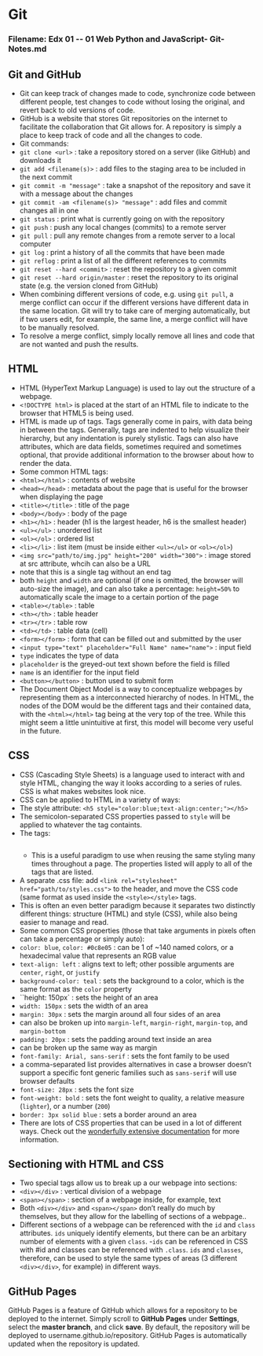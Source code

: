 # Git
### Filename: Edx 01 -- 01 Web Python and JavaScript- Git- Notes.md

## Git and GitHub
- Git can keep track of changes made to code, synchronize code between different people, test changes to code without losing the original, and revert back to old versions of code.
- GitHub is a website that stores Git repositories on the internet to facilitate the collaboration that Git allows for. A repository is simply a place to keep track of code and all the changes to code.
- Git commands:
 - `git clone <url>` : take a repository stored on a server (like GitHub) and downloads it
 - `git add <filename(s)>` : add files to the staging area to be included in the next commit
 - `git commit -m "message"` : take a snapshot of the repository and save it with a message about the changes
 - `git commit -am <filename(s)> "message"` : add files and commit changes all in one
 - `git status` : print what is currently going on with the repository
 - `git push` : push any local changes (commits) to a remote server
 - `git pull` : pull any remote changes from a remote server to a local computer
 - `git log` : print a history of all the commits that have been made
 - `git reflog` : print a list of all the different references to commits
 - `git reset --hard <commit>` : reset the repository to a given commit
 - `git reset --hard origin/master` : reset the repository to its original state (e.g. the version cloned from GitHub)
- When combining different versions of code, e.g. using `git pull`, a merge conflict can occur if the different versions have different data in the same location. Git will try to take care of merging automatically, but if two users edit, for example, the same line, a merge conflict will have to be manually resolved.
 - To resolve a merge conflict, simply locally remove all lines and code that are not wanted and push the results.

## HTML
- HTML (HyperText Markup Language) is used to lay out the structure of a webpage.
- `<!DOCTYPE html>` is placed at the start of an HTML file to indicate to the browser that HTML5 is being used.
- HTML is made up of tags. Tags generally come in pairs, with data being in between the tags. Generally, tags are indented to help visualize their hierarchy, but any indentation is purely stylistic. Tags can also have attributes, which are data fields, sometimes required and sometimes optional, that provide additional information to the browser about how to render the data.
- Some common HTML tags:
 - `<html></html>` : contents of website
 - `<head></head>` : metadata about the page that is useful for the browser when displaying the page
 - `<title></title>` : title of the page
 - `<body></body>` : body of the page
 - `<h1></h1>` : header (h1 is the largest header, h6 is the smallest header)
 - `<ul></ul>` : unordered list
 - `<ol></ol>` : ordered list
  - `<li></li>` : list item (must be inside either `<ul></ul>` or `<ol></ol>`)
 - `<img src="path/to/img.jpg" height="200" width="300">` : image stored at src attribute, whcih can also be a URL
  - note that this is a single tag without an end tag
  - both `height` and `width` are optional (if one is omitted, the browser will auto-size the image), and can also take a percentage: `height=50%` to automatically scale the image to a certain portion of the page
 - `<table></table>` : table
  - `<th></th>` : table header
  - `<tr></tr>` : table row
  - `<td></td>` : table data (cell)
 - `<form></form>` : form that can be filled out and submitted by the user
  - `<input type="text" placeholder="Full Name" name="name">` : input field
   - `type` indicates the type of data
   - `placeholder` is the greyed-out text shown before the field is filled
   - `name` is an identifier for the input field
  - `<button></button>` : button used to submit form
- The Document Object Model is a way to conceptualize webpages by representing them as a interconnected hierarchy of nodes. In HTML, the nodes of the DOM would be the different tags and their contained data, with the `<html></html>` tag being at the very top of the tree. While this might seem a little unintuitive at first, this model will become very useful in the future.

## CSS
- CSS (Cascading Style Sheets) is a language used to interact with and style HTML, changing the way it looks according to a series of rules. CSS is what makes websites look nice.
- CSS can be applied to HTML in a variety of ways:
 - The style attribute: `<h5 style="color:blue;text-align:center;"></h5>`
  - The semicolon-separated CSS properties passed to `style` will be applied to whatever the tag containts.
 - The <style></style> tags:
   ```html
   ```
   - This is a useful paradigm to use when reusing the same styling many times throughout a page. The properties listed will apply to all of the tags that are listed.
 - A separate .css file: add `<link rel="stylesheet" href="path/to/styles.css">` to the header, and move the CSS code (same format as used inside the `<style></style>` tags.
  - This is often an even better paradigm because it separates two distinctly different things: structure (HTML) and style (CSS), while also being easier to manage and read.
- Some common CSS properties (those that take arguments in pixels often can take a percentage or simply auto):
 - `color: blue`, `color: #0c8e05` : can be 1 of ~140 named colors, or a hexadecimal value that represents an RGB value
 - `text-align: left` : aligns text to left; other possible arguments are `center`, `right`, or `justify`
 - `background-color: teal` : sets the background to a color, which is the same format as the `color` property
 - ``height: 150px` : sets the height of an area
 - `width: 150px` : sets the width of an area
 - `margin: 30px` : sets the margin around all four sides of an area
  - can also be broken up into `margin-left`, `margin-right`, `margin-top`, and `margin-bottom`
 - `padding: 20px` : sets the padding around text inside an area
  - can be broken up the same way as margin
 - `font-family: Arial, sans-serif` : sets the font family to be used
  - a comma-separated list provides alternatives in case a browser doesn’t support a specific font
generic families such as `sans-serif` will use browser defaults
 - `font-size: 28px` : sets the font size
 - `font-weight: bold` : sets the font weight to quality, a relative measure (`lighter`), or a number (`200`)
 - `border: 3px solid blue` : sets a border around an area
- There are lots of CSS properties that can be used in a lot of different ways. Check out the [wonderfully extensive documentation](https://developer.mozilla.org/en-US/docs/Web/CSS) for more information.

## Sectioning with HTML and CSS
- Two special tags allow us to break up a our webpage into sections:
 - `<div></div>` : vertical division of a webpage
 - `<span></span>` : section of a webpage inside, for example, text
- Both `<div></div>` and `<span></span>` don’t really do much by themselves, but they allow for the labelling of sections of a webpage..
- Different sections of a webpage can be referenced with the `id` and `class` attributes. `ids` uniquely identify elements, but there can be an arbitary number of elements with a given `class`.
-`ids` can be referenced in CSS with #id and classes can be referenced with `.class`. `ids` and `classes`, therefore, can be used to style the same types of areas (3 different `<div></div>`, for example) in different ways.

## GitHub Pages
GitHub Pages is a feature of GitHub which allows for a repository to be deployed to the internet.
Simply scroll to **GitHub Pages** under **Settings**, select the **master branch**, and click **save**.
By default, the repository will be deployed to username.github.io/repository.
GitHub Pages is automatically updated when the repository is updated.